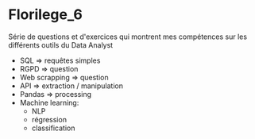 # Florilege_6

Série de questions et d'exercices qui montrent mes compétences sur les différents outils du Data Analyst
- SQL => requêtes simples
- RGPD => question
- Web scrapping => question
- API => extraction / manipulation
- Pandas => processing
- Machine learning:
  - NLP
  - régression
  - classification
